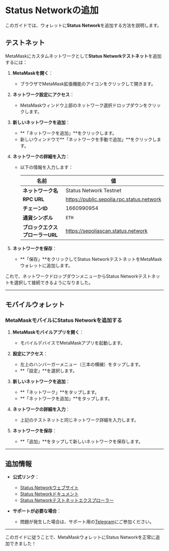 # Status Networkの追加

このガイドでは、ウォレットに**Status Network**を追加する方法を説明します。

## テストネット

MetaMaskにカスタムネットワークとして**Status Networkテストネット**を追加するには：

1. **MetaMaskを開く**：

   - ブラウザでMetaMask拡張機能のアイコンをクリックして開きます。

2. **ネットワーク設定にアクセス**：

   - MetaMaskウィンドウ上部のネットワーク選択ドロップダウンをクリックします。

3. **新しいネットワークを追加**：

   - **「ネットワークを追加」**をクリックします。
   - 新しいウィンドウで**「ネットワークを手動で追加」**をクリックします。

4. **ネットワークの詳細を入力**：

   - 以下の情報を入力します：

     | 名前             | 値                                      |
     |------------------|------------------------------------------|
     | **ネットワーク名** | Status Network Testnet                   |
     | **RPC URL**      | https://public.sepolia.rpc.status.network |
     | **チェーンID**   | 1660990954                              |
     | **通貨シンボル** | `ETH`                                   |
     | **ブロックエクスプローラーURL** | https://sepoliascan.status.network |

5. **ネットワークを保存**：

   - **「保存」**をクリックしてStatus NetworkテストネットをMetaMaskウォレットに追加します。

これで、ネットワークドロップダウンメニューからStatus Networkテストネットを選択して接続できるようになりました。

---

## モバイルウォレット

### MetaMaskモバイルにStatus Networkを追加する

1. **MetaMaskモバイルアプリを開く**：

   - モバイルデバイスでMetaMaskアプリを起動します。

2. **設定にアクセス**：

   - 左上のハンバーガーメニュー（三本の横線）をタップします。
   - **「設定」**を選択します。

3. **新しいネットワークを追加**：

   - **「ネットワーク」**をタップします。
   - **「ネットワークを追加」**をタップします。

4. **ネットワークの詳細を入力**：

   - 上記のテストネットと同じネットワーク詳細を入力します。

5. **ネットワークを保存**：

   - **「追加」**をタップして新しいネットワークを保存します。

---

## 追加情報

- **公式リンク**：

  - [Status Networkウェブサイト](https://status.network/)
  - [Status Networkドキュメント](https://docs.status.network/)
  - [Status Networkテストネットエクスプローラー](https://sepoliascan.status.network)

- **サポートが必要な場合**：

  - 問題が発生した場合は、サポート用の[Telegram](https://t.me/statusl2)にご参加ください。

---

このガイドに従うことで、MetaMaskウォレットにStatus Networkを正常に追加できました！
